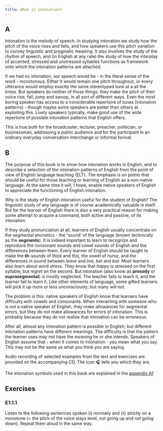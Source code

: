 ```yaml
---
title: What is intonation?
---
```


## A

Intonation is the melody of speech. In studying intonation we study how the pitch of the voice rises and falls, and how speakers use this pitch variation to convey linguistic and pragmatic meaning. It also involves the study of the rhythm of speech, and (in English at any rate) the study of how the interplay of accented, stressed and unstressed syllables functions as framework onto which the intonation patterns are attached.

If we had no intonation, our speech would be - in the literal sense of the word - monotonous. Either it would remain one pitch throughout, or every utterance would employ exactly the same stereotyped tune at a all the times. But speakers do neither of those things: they make the pitch of their voice rise, fall, jump and swoop, in all sort of different ways. Even the most boring speaker has access to a considerable repertoire of tunes (intonation patterns) - though maybe some speakers are better than others at exploiting this. Lively speakers typically, make good use of the wide repertoire of possible intonation patterns that English offers.

This is true both for the broadcaster, lecturer, preacher, politician, or businessman, addressing a public audience and for the participant in an ordinary everyday conversation interchange or informal format.

## B

The purpose of this book is to show how intonation works in English, and to describe a selection of the intonation patterns of English from the point of view of English language teaching (ELT). The emphasis is on points that should be useful for those teaching or learning of English as a non-native language. At the same time it will, I hope, enable native speakers of English to appreciate the functioning of English intonation.

Why is the study of English intonation useful for the student of English? The linguistic study of any language is of course academically valuable in itself. But for the learner of English there is also a very practical reason for making some attempt to acquire a command, both active and passive, of its intonation.

If they study pronunciation at all, learners of English usually concentrate on the segmental phonetics - the 'sound' of the language (known technically as the **segments**). It is indeed important to learn to recognize and reproduce the consonant sounds and vowel sounds of English and the differences between them. Every learner of English should be taught to make the **th**-sounds of _thick_ and _this_, the vowel of _nurse_, and the differences in sound between _leave_ and _live_, _bet_ and _bat_. Most learners also learn about word stress. They know that _happy_ is stressed on the first syllable, but _regret_ on the second. But intonation (also know as **prosody** or **suprasegmental**) is mostly neglected. The teacher fails to teach it, and the learner fail to learn it. Like other elements of language, some gifted learners will pick it up more or less unconsciously; but many will not.

The problem is this: native speakers of English know that learners have difficulty with vowels and consonants. When interacting with someone who is not a native speaker of English, they make allowances for segmental errors, but they do not make allowances for errors of intonation. This is probably because they do not realize that intonation can be erroneous.

After all, almost any intonation pattern is _possible_ in English; but different intonation patterns have different meanings. The difficulty is that the pattern the learner uses may not have the _meaning_ he or she intends. Speakers of English assume that - when it comes to intonation - you mean what you say. This may not be the same as what you think you are saying.

Audio recording of selected examples from the text and exercises are provided on the accompanying CD. The icon 🎧 tells you which they are.

The intonation symbols used in this book are explained in the [appendix A1](/appendixA1)

## Exercises

<script>
  import Audio from '$lib/Audio.svelte'
  import AudioWrapper from '$lib/AudioWrapper.svelte'
</script>

### E1.1.1

Listen to the following sentences spoken (i) normally and (ii) strictly on a monotone (= the pitch of the voice stays level, not going up and not going down). Repeat them aloud in the same way.
<AudioWrapper>
<Audio url='/audio/1-1-1.mp3' sentence="(i) I 'can't \stand it." start=3 end=6 nuclei="{['stand']}" />
<Audio url='/audio/1-1-1.mp3' sentence="(ii) I can't stand it." start=20 end=22/>
<Audio url='/audio/1-1-1.mp3' sentence="'What do I do \now?" start=6 end=9 nuclei="{['now']}" />
</AudioWrapper>
